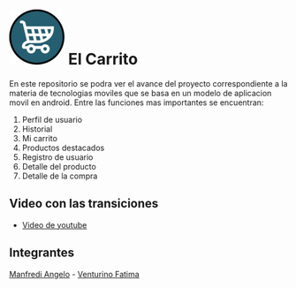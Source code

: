 
# ![](https://github.com/angelo59930/El-Carrito/blob/main/app/src/main/res/drawable/logo_el_carrito_100x100_.png)     El Carrito 


En este repositorio se podra ver el avance del proyecto correspondiente a la materia de tecnologias moviles que se basa en un modelo de aplicacion movil en android.
Entre las funciones mas importantes se encuentran:

1. Perfil de usuario
2. Historial
3. Mi carrito
4. Productos destacados
5. Registro de usuario
6. Detalle del producto
7. Detalle de la compra

## Video con las transiciones

- [Video de youtube](https://youtube.com/shorts/VrfRhoVxDLk?feature=share)

## Integrantes

[Manfredi Angelo](https://github.com/angelo59930) - [Venturino Fatima](https://github.com/FatiVenturino)
